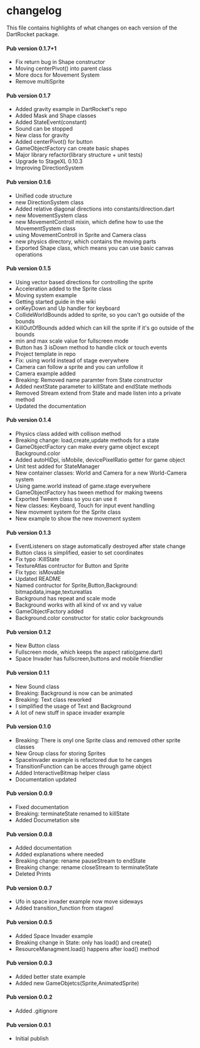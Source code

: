 # changelog

This file contains highlights of what changes on each version of the DartRocket
package.

#### Pub version 0.1.7+1
 * Fix return bug in Shape constructor
 * Moving centerPivot() into parent class
 * More docs for Movement System
 * Remove multiSprite 

#### Pub version 0.1.7
  * Added gravity example in DartRocket's repo
  * Added Mask and Shape classes
  * Added StateEvent(constant)
  * Sound can be stopped
  * New class for gravity
  * Added centerPivot() for button
  * GameObjectFactory can create basic shapes
  * Major library refactor(library structure + unit tests)
  * Upgrade to StageXL 0.10.3
  * Improving DirectionSystem
  
#### Pub version 0.1.6
  * Unified code structure
  * new DirectionSystem class
  * Added relative diagonal directions into constants/direction.dart
  * new MovementSystem class
  * new MovementControll mixin, which define how to use the MovementSystem class
  * using MovementControll in Sprite and Camera class
  * new physics directory, which contains the moving parts
  * Exported Shape class, which means you can use basic canvas operations

#### Pub version 0.1.5
  * Using vector based directions for controlling the sprite
  * Acceleration added to the Sprite class
  * Moving system example
  * Getting started guide in the wiki
  * onKeyDown and Up handler for keyboard
  * CollideWorldBounds added to sprite, so you can't go outside of the bounds
  * KillOutOfBounds added which can kill the sprite if it's go outside of the bounds
  * min and max scale value for fullscreen mode
  * Button has 3 isDown method to handle click or touch events
  * Project template in repo
  * Fix: using world instead of stage everywhere
  * Camera can follow a sprite and you can unfollow it
  * Camera example added
  * Breaking: Removed name paramter from State constructor
  * Added nextState parameter to killState and endState methods
  * Removed Stream extend from State and made listen into a private method
  * Updated the documentation

#### Pub version 0.1.4
  * Physics class added with collison method
  * Breaking change: load,create,update methods for a state
  * GameObjectFactory can make every game object except Background.color
  * Added autoHiDpi, isMobile, devicePixelRatio getter for game object
  * Unit test added for StateManager
  * New container classes: World and Camera for a new World-Camera system
  * Using game.world instead of game.stage everywhere
  * GameObjectFactory has tween method for making tweens
  * Exported Tweem class so you can use it
  * New classes: Keyboard, Touch for input event handling
  * New movment system for the Sprite class
  * New example to show the new movement system
  
#### Pub version 0.1.3
  * EventListeners on stage automatically destroyed after state change
  * Button class is simplified, easier to set coordinates
  * Fix typo :KillState
  * TextureAtlas contructor for Button and Sprite
  * Fix typo: isMovable
  * Updated README
  * Named contructor for Sprite,Button,Background: bitmapdata,image,textureatlas
  * Background has repeat and scale mode
  * Background works with all kind of vx and vy value
  * GameObjectFactory added
  * Background.color constructor for static color backgrounds

#### Pub version 0.1.2
  * New Button class
  * Fullscreen mode, which keeps the aspect ratio(game.dart)
  * Space Invader has fullscreen,buttons and mobile friendlier

#### Pub version 0.1.1
  * New Sound class
  * Breaking: Background is now can be animated
  * Breaking: Text class reworked
  * I simplified the usage of Text and Background
  * A lot of new stuff in space invader example

#### Pub version 0.1.0
  * Breaking: There is onyl one Sprite class and removed other sprite classes
  * New Group class for storing Sprites
  * SpaceInvader example is refactored due to he canges
  * TransitionFunction can be acces through game object
  * Added InteractiveBitmap helper class
  * Documentation updated
  
#### Pub version 0.0.9
  * Fixed documentation
  * Breaking: terminateState renamed to killState
  * Added Documetation site

#### Pub version 0.0.8
  * Added documentation
  * Added explanations where needed
  * Breaking change: rename pauseStream to endState
  * Breaking change: rename closeStream to terminateState
  * Deleted Prints

#### Pub version 0.0.7
  * Ufo in space invader example now move sideways
  * Added transition_function from stagexl

#### Pub version 0.0.5
  * Added Space Invader example
  * Breaking change in State: only has load() and create()
  * ResourceManagment.load() happens after load() method

#### Pub version 0.0.3
  * Added better state example
  * Added new GameObjetcs(Sprite,AnimatedSprite)
  
#### Pub version 0.0.2
  * Added .gitignore

#### Pub version 0.0.1
  * Initial publish